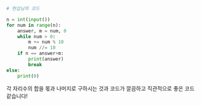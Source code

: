 ```py

# 현섭님의 코드 

n = int(input())
for num in range(n):
    answer, m = num, 0
    while num > 0:
        m += num % 10
        num //= 10
    if n == answer+m:
        print(answer)
        break
else:
    print(0)
```

각 자리수의 합을 몫과 나머지로 구하시는 것과
코드가 깔끔하고 직관적으로 좋은 코드 같습니다!
